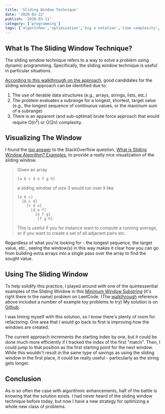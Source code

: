 ```yaml
---
title: 'Sliding Window Technique'
date: '2020-02-22'
publish: '2020-03-11'
category: ['programming']
tags: ['algorithms','optimization','big o notation','time complexity','iterables']
---
```

## What Is The Sliding Window Technique?

The sliding window technique refers to a way to solve a problem using dynamic programming. Specifically, the sliding window technique is useful in particular situations.

[According to this walkthrough on the approach](https://medium.com/outco/how-to-solve-sliding-window-problems-28d67601a66), good candidates for the sliding window approach can be identified due to:
1. The use of iterable data structures (e.g., arrays, strings, lists, etc.)
2. The problem evaluates a subrange for a longest, shortest, target value (e.g., the longest sequence of continuous values, or the maximum sum of a subrange)
3. There is an apparent (and sub-optimal) brute force approach that would require O(n<sup>2</sup>) or O(2n) complexity.

## Visualizing The Window

I found the [top answer](https://stackoverflow.com/a/8269948) to the StackOverflow question, [What is Sliding Window Algorithm? Examples](https://stackoverflow.com/questions/8269916/what-is-sliding-window-algorithm-examples#8269948), to provide a really nice visualization of the sliding window.

> Given an array
> ```
> [a b c d e f g h]
> ```
> a sliding window of size 3 would run over it like
>
> ```
> [a b c]
>   [b c d]
>     [c d e]
>       [d e f]
>         [e f g]
>          [f g h]
> ```
> This is useful if you for instance want to compute a running average, or if you want to create a set of all adjacent pairs etc.

Regardless of what you're looking for - the longest sequence, the target value, etc., seeing the window(s) in this way makes it clear how you can go from building extra arrays into a single pass over the array to find the sought value.

## Using The Sliding Window

To help solidify this practice, I played around with one of the quintessential examples of the Sliding Window in this [Minimum Window Substring](https://leetcode.com/problems/minimum-window-substring/) (it's right there in the name) problem on LeetCode. (The [walkthrough](https://medium.com/outco/how-to-solve-sliding-window-problems-28d67601a66) reference above included a number of example toy problems to try) My solution is on [Github](https://github.com/stephencweiss/code-katas/blob/master/src/32-minimum-window-substring/minimumWindowSubstring.js).

I was timing myself with this solution, so I know there's plenty of room for refactoring. One area that I would go back to first is improving how the windows are created.

The current approach increments the starting index by one, but it could be done much more efficiently if I tracked the index of the first "match". Then, I could jump to that position as the first starting point for the next window. While this wouldn't result in the same type of savings as using the sliding window in the first place, it could be really useful - particularly as the string gets longer.

## Conclusion

As is so often the case with algorithmic enhancements, half of the battle is knowing that the solution exists. I had never heard of the sliding window technique before today, but now I have a new strategy for optimizing a whole new class of problems.
